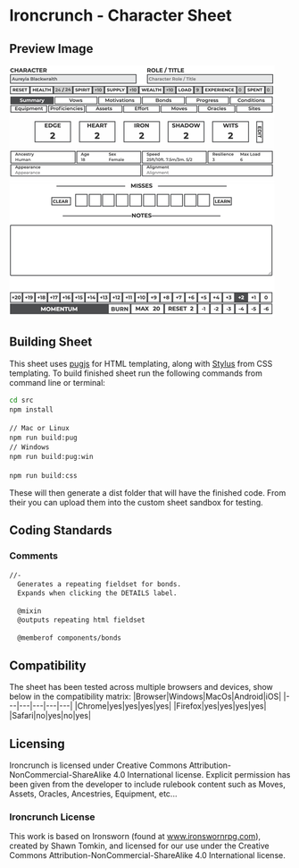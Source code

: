 # Ironcrunch - Character Sheet
## Preview Image
![alt text](assets/character-sheet.png "Preview of Character Sheet Layout")
## Building Sheet
This sheet uses [pugjs](https://www.google.com) for HTML templating, along with [Stylus](https://www.google.com) from CSS templating.
To build finished sheet run the following commands from command line or terminal:
```bash
cd src
npm install

// Mac or Linux
npm run build:pug 
// Windows
npm run build:pug:win

npm run build:css
```
These will then generate a dist folder that will have the finished code. From their you can upload them into the custom sheet sandbox for testing.

## Coding Standards
### Comments
```pug
//-
  Generates a repeating fieldset for bonds.
  Expands when clicking the DETAILS label.

  @mixin
  @outputs repeating html fieldset

  @memberof components/bonds
```

## Compatibility
The sheet has been tested across multiple browsers and devices, show below in the compatibility matrix:
|Browser|Windows|MacOs|Android|iOS|
|---|---|---|---|---|
|Chrome|yes|yes|yes|yes|
|Firefox|yes|yes|yes|yes|
|Safari|no|yes|no|yes|

## Licensing
Ironcrunch is licensed under Creative Commons Attribution-NonCommercial-ShareAlike 4.0 International license. Explicit permission has been given from the developer to include rulebook content such as Moves, Assets, Oracles, Ancestries, Equipment, etc...

### Ironcrunch License
This work is based on Ironsworn (found at www.ironswornrpg.com), created by Shawn Tomkin, and licensed for our use under the Creative Commons Attribution-NonCommercial-ShareAlike 4.0 International license.